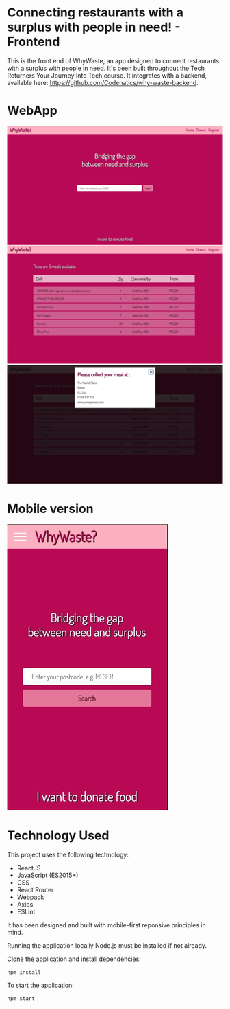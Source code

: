 # Connecting restaurants with a surplus with people in need! - Frontend

This is the front end of WhyWaste, an app designed to connect restaurants with a surplus with people in need. It's been built throughout the Tech Returners Your Journey Into Tech course. It integrates with a backend, available here: https://github.com/Codenatics/why-waste-backend.

# WebApp

![WebAppVersion](https://github.com/Codenatics/why-waste-frontend/blob/master/resources/webApp1.jpeg)
![WebAppVersion](https://github.com/Codenatics/why-waste-frontend/blob/master/resources/WebApp2.jpeg)
![WebAppVersion](https://github.com/Codenatics/why-waste-frontend/blob/master/resources/WebApp3.jpeg)


# Mobile version

![WebAppVersion](https://github.com/Codenatics/why-waste-frontend/blob/master/resources/MobileAppjpeg.jpeg)


# Technology Used

This project uses the following technology:

- ReactJS
- JavaScript (ES2015+)
- CSS
- React Router
- Webpack
- Axios
- ESLint

It has been designed and built with mobile-first reponsive principles in mind.

Running the application locally Node.js must be installed if not already.

Clone the application and install dependencies:

```
npm install
```

To start the application: 

```
npm start
```


